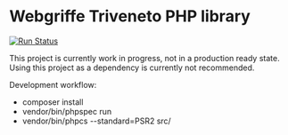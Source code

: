 Webgriffe Triveneto PHP library
==========================================

[![Run Status](https://travis-ci.org/webgriffe/lib-triveneto.svg?branch=master)](https://travis-ci.org/webgriffe/lib-triveneto)

This project is currently work in progress, not in a production ready state. Using this project as a dependency is currently  not recommended.

Development workflow:

* composer install
* vendor/bin/phpspec run
* vendor/bin/phpcs --standard=PSR2 src/
